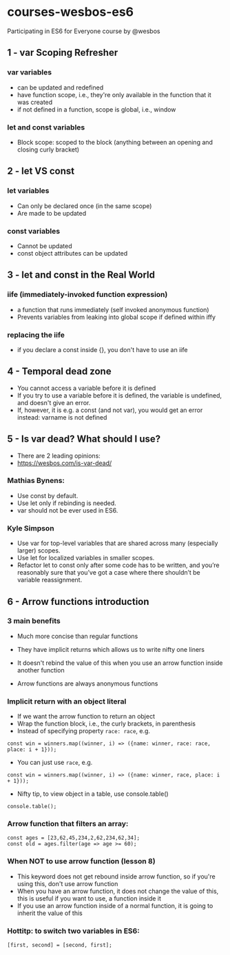# courses-wesbos-es6
Participating in ES6 for Everyone course by @wesbos

## 1 - var Scoping Refresher

### var variables 
* can be updated and redefined
* have function scope, i.e., they're only available in the function that it was created
* if not defined in a function, scope is global, i.e., window

### let and const variables
* Block scope: scoped to the block (anything between an opening and closing curly bracket)

## 2 - let VS const

### let variables
* Can only be declared once (in the same scope)
* Are made to be updated

### const variables
* Cannot be updated
* const object attributes can be updated

## 3 - let and const in the Real World

### iife (immediately-invoked function expression)
* a function that runs immediately (self invoked anonymous function)
* Prevents variables from leaking into global scope if defined within iffy

### replacing the iife
* if you declare a const inside {}, you don't have to use an iife

## 4 - Temporal dead zone
* You cannot access a variable before it is defined
* If you try to use a variable before it is defined, the variable is undefined, and doesn't give an error.
* If, however, it is e.g. a const (and not var), you would get an error instead: varname is not defined

## 5 - Is var dead? What should I use?
* There are 2 leading opinions:
* https://wesbos.com/is-var-dead/

### Mathias Bynens:
* Use const by default.
* Use let only if rebinding is needed.
* var should not be ever used in ES6.

### Kyle Simpson
* Use var for top-level variables that are shared across many (especially larger) scopes.
* Use let for localized variables in smaller scopes.
* Refactor let to const only after some code has to be written, and you’re reasonably sure that you’ve got a case where there shouldn’t be variable reassignment.

## 6 - Arrow functions introduction

### 3 main benefits
* Much more concise than regular functions
* They have implicit returns which allows us to write nifty one liners
* It doesn't rebind the value of this when you use an arrow function inside another function

* Arrow functions are always anonymous functions

### Implicit return with an object literal
* If we want the arrow function to return an object
* Wrap the function block, i.e., the curly brackets, in parenthesis
* Instead of specifying property `race: race`, e.g.
```
const win = winners.map((winner, i) => ({name: winner, race: race, place: i + 1}));
```
* You can just use `race`, e.g.
```
const win = winners.map((winner, i) => ({name: winner, race, place: i + 1}));
```

* Nifty tip, to view object in a table, use console.table()
```
console.table();
```
### Arrow function that filters an array:
```
const ages = [23,62,45,234,2,62,234,62,34];
const old = ages.filter(age => age >= 60);
```

### When NOT to use arrow function (lesson 8)
* This keyword does not get rebound inside arrow function, so if you're using this, don't use arrow function
* When you have an arrow function, it does not change the value of this, this is useful if you want to use, a function inside it
* If you use an arrow function inside of a normal function, it is going to inherit the value of this

### Hottitp: to switch two variables in ES6:
```
[first, second] = [second, first];
```

